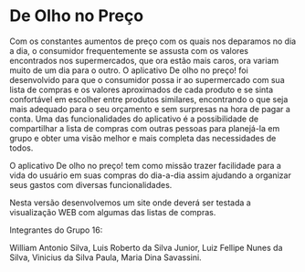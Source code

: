 # De Olho no Preço

Com os constantes aumentos de preço com os quais nos deparamos no dia a dia, o consumidor frequentemente se assusta com os valores encontrados nos supermercados, que ora estão mais caros, ora variam muito de um dia para o outro.
O aplicativo De olho no preço! foi desenvolvido para que o consumidor possa ir ao supermercado com sua lista de compras e os valores aproximados de cada produto e se sinta confortável em escolher entre produtos similares, encontrando o que seja mais adequado para o seu orçamento e sem surpresas na hora de pagar a conta.
Uma das funcionalidades do aplicativo é a possibilidade de compartilhar a lista de compras com outras pessoas para planejá-la em grupo e obter uma visão melhor e mais completa das necessidades de todos.

O aplicativo De olho no preço! tem como missão trazer facilidade para a vida do usuário
em suas compras do dia-a-dia assim ajudando a organizar seus gastos com diversas funcionalidades.

Nesta versão desenvolvemos um site onde deverá ser testada a visualização WEB com algumas das listas de compras.

Integrantes do Grupo 16:

William Antonio Silva, Luis Roberto da Silva Junior, Luiz Fellipe Nunes da Silva, Vinicius da Silva Paula, Maria Dina Savassini.

